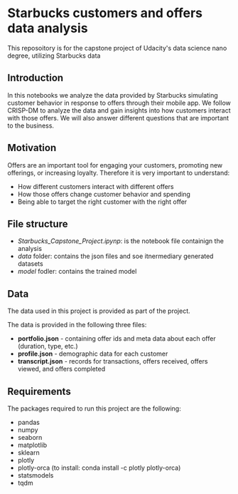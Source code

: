 # Starbucks customers and offers data analysis
This reposoitory is for the capstone project of Udacity's data science nano degree, utilizing Starbucks data

## Introduction
In this notebooks we analyze the data provided by Starbucks simulating customer behavior in response to offers through their mobile app. We follow CRISP-DM to analyze the data and gain insights into how customers interact with those offers. We will also answer different questions that are important to the business.

## Motivation
Offers are an important tool for engaging your customers, promoting new offerings, or increasing loyalty. Therefore it is very important to understand:
- How different customers interact with different offers
- How those offers change customer behavior and spending
- Being able to target the right customer with the right offer

## File structure
* _Starbucks_Capstone_Project.ipynp_: is the notebook file containign the analysis
* _data_ folder: contains the json files and soe itnermediary generated datasets
* _model_ fodler: contains the trained model

## Data
The data used in this project is provided as part of the project.

The data is provided in the following three files:
- __portfolio.json__ - containing offer ids and meta data about each offer (duration, type, etc.)
- __profile.json__ - demographic data for each customer
- __transcript.json__ - records for transactions, offers received, offers viewed, and offers completed

## Requirements
The packages required to run this project are the following:
- pandas
- numpy
- seaborn
- matplotlib
- sklearn
- plotly
- plotly-orca (to install: conda install -c plotly plotly-orca)
- statsmodels
- tqdm
